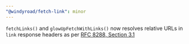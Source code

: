 ```yaml
---
"@windyroad/fetch-link": minor
---
```


`fetchLinks()` and `glowUpFetchWithLinks()` now resolves relative URLs in `link`
response headers as per [RFC 8288, Section 3.1](https://tools.ietf.org/html/rfc8288#section-3.1)
